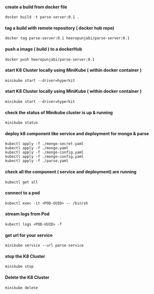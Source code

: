 #### create a build from docker file 
    docker build -t parse-server:0.1 .

#### tag a build with remote repository ( docker hub repo)
    docker tag parse-server:0.1 heeropunjabi/parse-server:0.1

#### push a image ( build ) to a dockerHub
    docker push heeropunjabi/parse-server:0.1


#### start K8 Cluster locally using MiniKube ( within docker container )
    minikube start --driver=hyperkit    

#### start K8 Cluster locally using MiniKube ( within docker container )
    minikube start --driver=hyperkit        

#### check the status of Minikube cluster is up & running
    minikube status  

#### deploy k8 component like service and deployment for mongo & parse
    kubectl apply -f ./mongo-secret.yaml      
    kubectl apply -f ./mongo.yaml      
    kubectl apply -f ./mongo-config.yaml
    kubectl apply -f ./mongo-config.yaml
    kubectl apply -f ./parse.yaml

#### check all the component ( service and deployment) are running
    kubectl get all      

#### connect to a pod
    kubectl exec -it <POD-UUID> -- /bin/sh          

#### stream logs from Pod
    kubectl logs <POD-UUID> -f              

#### get url for your service
    minikube service --url parse-service                  

#### stop the K8 Cluster
    minikube stop     

#### Delete the K8 Cluster
    minikube delete                          
    